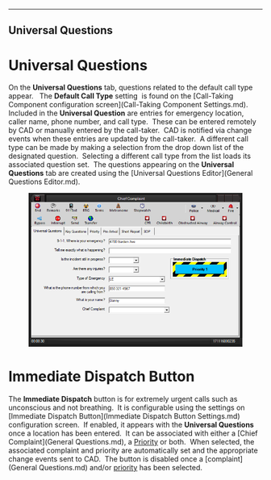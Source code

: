   -------------------------
  **Universal Questions**
  -------------------------

# Universal Questions

On the **Universal Questions** tab, questions related to the default
call type appear.   The **Default Call Type** setting  is found on the
[Call-Taking Component configuration
screen](Call-Taking Component Settings.md).  Included in the
**Universal Question** are entries for emergency location, caller name,
phone number, and call type.  These can be entered remotely by CAD or
manually entered by the call-taker.  CAD is notified via change events
when these entries are updated by the call-taker.  A different call type
can be made by making a selection from the drop down list of the
designated question.  Selecting a different call type from the list
loads its associated question set.  The questions appearing on the
**Universal Questions** tab are created using the [Universal Questions
Editor](General Questions Editor.md).

<figure><img src=".gitbook/assets/All Caller Questions_files/image001.png" alt=""><figcaption></figcaption></figure> 

# Immediate Dispatch Button

The **Immediate Dispatch** button is for extremely urgent calls such as
unconscious and not breathing.  It is configurable using the settings on
[Immediate Dispatch
Button](Immediate Dispatch Button Settings.md) configuration
screen.  If enabled, it appears with the **Universal Questions** once a
location has been entered.  It can be associated with either a [Chief
Complaint](General Questions.md), a [Priority](Priorities.md) or
both.  When selected, the associated complaint and priority are
automatically set and the appropriate change events sent to CAD.  The
button is disabled once a [complaint](General Questions.md) and/or
[priority](Priorities.md) has been selected.
